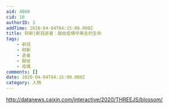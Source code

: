 ```yaml
---
aid: 4060
cid: 10
authorID: 3
addTime: 2020-04-04T04:15:00.000Z
title: 财新|新冠逝者：献给疫情中离去的生命
tags:
    - 新冠
    - 财新
    - 逝者
    - 献给
    - 疫情
comments: []
date: 2020-04-04T04:15:00.000Z
category: 人物
---
```


http://datanews.caixin.com/interactive/2020/THREEJS/blossom/
